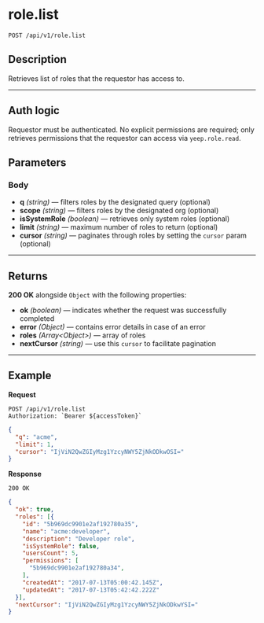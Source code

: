 # role.list

`POST /api/v1/role.list`

## Description

Retrieves list of roles that the requestor has access to.

***

## Auth logic

Requestor must be authenticated. No explicit permissions are required; only retrieves permissions that the requestor can access via `yeep.role.read`.

## Parameters

### Body

- **q** _(string)_ — filters roles by the designated query (optional)
- **scope** _(string)_ — filters roles by the designated org (optional)
- **isSystemRole** _(boolean)_ — retrieves only system roles (optional)
- **limit** _(string)_ — maximum number of roles to return (optional)
- **cursor** _(string)_ — paginates through roles by setting the `cursor` param (optional)

***

## Returns

**200 OK** alongside `Object` with the following properties:

- **ok** _(boolean)_ — indicates whether the request was successfully completed
- **error** _(Object)_ — contains error details in case of an error
- **roles** _(Array\<Object>)_ — array of roles
- **nextCursor** _(string)_ — use this `cursor` to facilitate pagination

***

## Example

**Request**

```
POST /api/v1/role.list
Authorization: `Bearer ${accessToken}`
```

``` json
{
  "q": "acme",
  "limit": 1,
  "cursor": "IjViN2QwZGIyMzg1YzcyNWY5ZjNkODkwOSI="
}
```

**Response**

`200 OK`

``` json
{
  "ok": true,
  "roles": [{
    "id": "5b969dc9901e2af192780a35",
    "name": "acme:developer",
    "description": "Developer role",
    "isSystemRole": false,
    "usersCount": 5,
    "permissions": [
      "5b969dc9901e2af192780a34",
    ],
    "createdAt": "2017-07-13T05:00:42.145Z",
    "updatedAt": "2017-07-13T05:42:42.222Z"
  }],
  "nextCursor": "IjViN2QwZGIyMzg1YzcyNWY5ZjNkODkwYSI="
}
```
